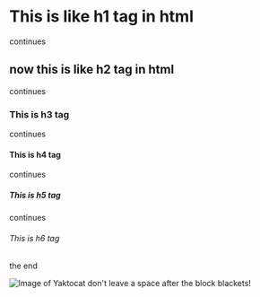 # This is like h1 tag in html 
continues
## now this is like h2 tag in html
continues
### This is h3 tag
continues
#### This is h4 tag
continues
##### This is h5 tag
continues
###### This is h6 tag
the end

![Image of Yaktocat](https://octodex.github.com/images/yaktocat.png)
 don't leave a space after the block blackets!
